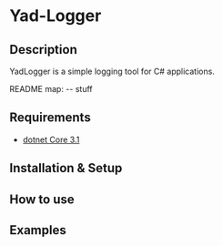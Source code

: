 # Yad-Logger

## Description
YadLogger is a simple logging tool for C# applications.

README map:
  -- stuff

## Requirements
- [dotnet Core 3.1](https://github.com/dotnet/core)

## Installation & Setup

## How to use

## Examples
